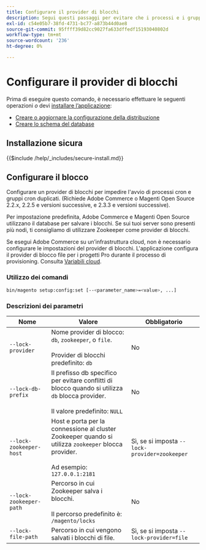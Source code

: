 ```yaml
---
title: Configurare il provider di blocchi
description: Segui questi passaggi per evitare che i processi e i gruppi cron duplicati vengano eseguiti nell’implementazione di Adobe Commerce o di Magento Open Source.
exl-id: c54e05b7-38fd-4731-bc77-a873b44d0ae8
source-git-commit: 95ffff39d82cc9027fa633dffedf15193040802d
workflow-type: tm+mt
source-wordcount: '236'
ht-degree: 0%

---
```


# Configurare il provider di blocchi

Prima di eseguire questo comando, è necessario effettuare le seguenti operazioni *o* devi [installare l’applicazione](../advanced.md):

* [Creare o aggiornare la configurazione della distribuzione](deployment.md)
* [Creare lo schema del database](database.md)

## Installazione sicura

{{$include /help/_includes/secure-install.md}}

## Configurare il blocco

Configurare un provider di blocchi per impedire l&#39;avvio di processi cron e gruppi cron duplicati. (Richiede Adobe Commerce o Magenti Open Source 2.2.x, 2.2.5 e versioni successive, e 2.3.3 e versioni successive).

Per impostazione predefinita, Adobe Commerce e Magenti Open Source utilizzano il database per salvare i blocchi. Se sui tuoi server sono presenti più nodi, ti consigliamo di utilizzare Zookeeper come provider di blocchi.

Se esegui Adobe Commerce su un’infrastruttura cloud, non è necessario configurare le impostazioni del provider di blocchi. L&#39;applicazione configura il provider di blocco file per i progetti Pro durante il processo di provisioning. Consulta [Variabili cloud](https://devdocs.magento.com/cloud/env/variables-cloud.html).

### Utilizzo dei comandi

```bash
bin/magento setup:config:set [--<parameter_name>=<value>, ...]
```

### Descrizioni dei parametri

| Nome | Valore | Obbligatorio |
|--- |--- |--- |
| `--lock-provider` | Nome provider di blocco: `db`, `zookeeper`, o `file`.<br><br>Provider di blocchi predefinito: `db` | No |
| `--lock-db-prefix` | Il prefisso db specifico per evitare conflitti di blocco quando si utilizza `db` blocca provider.<br><br>Il valore predefinito: `NULL` | No |
| `--lock-zookeeper-host` | Host e porta per la connessione al cluster Zookeeper quando si utilizza `zookeeper` blocca provider.<br><br>Ad esempio: `127.0.0.1:2181` | Sì, se si imposta `--lock-provider=zookeeper` |
| `--lock-zookeeper-path` | Percorso in cui Zookeeper salva i blocchi.<br><br>Il percorso predefinito è: `/magento/locks` | No |
| `--lock-file-path` | Percorso in cui vengono salvati i blocchi di file. | Sì, se si imposta `--lock-provider=file` |
